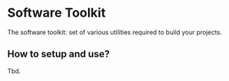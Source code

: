 # Software Toolkit

The software toolkit: set of various utilities required to build your projects.

## How to setup and use?

Tbd.
